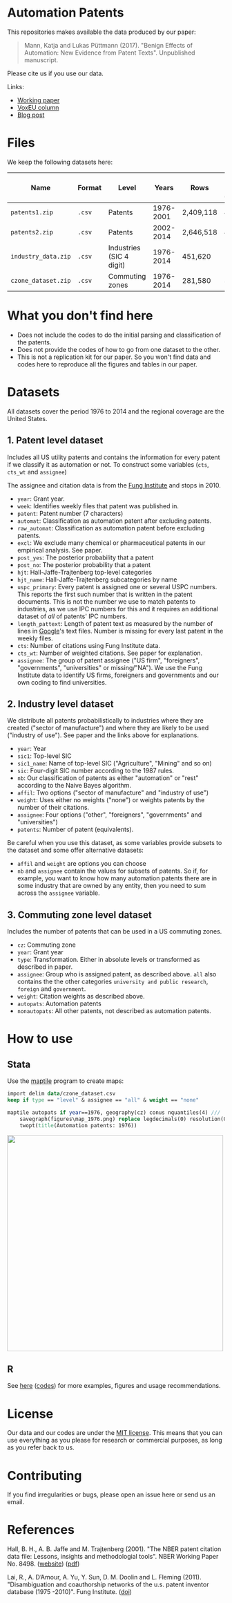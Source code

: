 # Automation Patents

This repositories makes available the data produced by our paper: 

>Mann, Katja and Lukas Püttmann (2017). "Benign Effects of Automation: New Evidence from Patent Texts". Unpublished manuscript.

Please cite us if you use our data.

Links:

- [Working paper](https://papers.ssrn.com/sol3/papers.cfm?abstract_id=2959584)
- [VoxEU column](https://voxeu.org/article/benign-effects-automation-new-evidence)
- [Blog post](http://lukaspuettmann.com//2017/09/22/automation-patents-paper/)

# Files

We keep the following datasets here:

| Name | Format | Level | Years | Rows | Approx. size (zipped) |
| ------------- | ------------- | ------------- | ------------- | ------------- | ------------- | 
| `patents1.zip`  | `.csv` | Patents | 1976-2001 | 2,409,118 | 44 MB |
| `patents2.zip`  | `.csv` | Patents | 2002-2014 | 2,646,518 | 43 MB |
| `industry_data.zip`  | `.csv` | Industries (SIC 4 digit) | 1976-2014 | 451,620 | 12 MB |
| `czone_dataset.zip`  | `.csv` | Commuting zones | 1976-2014 | 281,580 | 3.4 MB |


# What you don't find here

- Does not include the codes to do the initial parsing and classification of the patents.
- Does not provide the codes of how to go from one dataset to the other.
- This is not a replication kit for our paper. So you won't find data and codes here to reproduce all the figures and tables in our paper.

# Datasets

All datasets cover the period 1976 to 2014 and the regional coverage are the United States. 

## 1. Patent level dataset

Includes all US utility patents and contains the information for every patent if we classify it as automation or not. To construct some variables (`cts`, `cts_wt` and `assignee`)

The assignee and citation data is from the [Fung Institute](https://github.com/funginstitute/downloads) and stops in 2010.

- `year`: Grant year.
- `week`: Identifies weekly files that patent was published in.
- `patent`: Patent number (7 characters)
- `automat`: Classification as automation patent after excluding patents.
- `raw_automat`: Classification as automation patent before excluding patents.
- `excl`: We exclude many chemical or pharmaceutical patents in our empirical analysis. See paper.
- `post_yes`: The posterior probability that a patent 
- `post_no`: The posterior probability that a patent 
- `hjt`: Hall-Jaffe-Trajtenberg top-level categories
- `hjt_name`: Hall-Jaffe-Trajtenberg subcategories by name
- `uspc_primary`: Every patent is assigned one or several USPC numbers. This reports the first such number that is written in the patent documents. This is not the number we use to match patents to industries, as we use IPC numbers for this and it requires an additional dataset of *all* of patents' IPC numbers. 
- `length_pattext`: Length of patent text as measured by the number of lines in [Google](https://www.google.com/googlebooks/uspto-patents-grants-text.html)'s text files. Number is missing for every last patent in the weekly files.
- `cts`: Number of citations using Fung Institute data.
- `cts_wt`: Number of weighted citations. See paper for explanation.
- `assignee`: The group of patent assignee ("US firm", "foreigners", "governments", "universities" or missing/"NA"). We use the Fung Institute data to identify US firms, foreigners and governments and our own coding to find universities. 


## 2. Industry level dataset

We distribute all patents probabilistically to industries where they are created ("sector of manufacture") and where they are likely to be used ("industry of use"). See paper and the links above for explanations.

- `year`: Year
- `sic1`: Top-level SIC
- `sic1_name`: Name of top-level SIC ("Agriculture", "Mining" and so on)
- `sic`: Four-digit SIC number according to the 1987 rules.
- `nb`: Our classification of patents as either "automation" or "rest" according to the Naive Bayes algorithm.
- `affil`: Two options ("sector of manufacture" and "industry of use")
- `weight`: Uses either no weights ("none") or weights patents by the number of their citations.
- `assignee`: Four options ("other", "foreigners", "governments" and "universities")
- `patents`: Number of patent (equivalents).

Be careful when you use this dataset, as some variables provide subsets to the dataset and some offer alternative datasets:
- `affil` and `weight` are options you can choose
- `nb` and `assignee` contain the values for subsets of patents. So if, for example, you want to know how many automation patents there are in some industry that are owned by any entity, then you need to sum across the `assignee` variable.

## 3. Commuting zone level dataset

Includes the number of patents that can be used in a US commuting zones.

- `cz`: Commuting zone
- `year`: Grant year
- `type`: Transformation. Either in absolute levels or transformed as described in paper.
- `assignee`: Group who is assigned patent, as described above. `all` also contains the the other categories `university and public research`, `foreign` and `government`.
- `weight`: Citation weights as described above.
- `autopats`: Automation patents
- `nonautopats`: All other patents, not described as automation patents.


# How to use

## Stata

Use the [maptile](https://michaelstepner.com/maptile/) program to create maps:

```stata
import delim data/czone_dataset.csv
keep if type == "level" & assignee == "all" & weight == "none"

maptile autopats if year==1976, geography(cz) conus nquantiles(4) /// 
	savegraph(figures\map_1976.png) replace legdecimals(0) resolution(0.5) /// 
	twopt(title(Automation patents: 1976))
```

<img src="https://github.com/lpuettmann/automation-patents/blob/master/figures/map_1976.png" width="500">

## R

See [here](/explore.md) ([codes](https://github.com/lpuettmann/automation-patents/blob/master/explore.Rmd)) for more examples, figures and usage recommendations.

# License

Our data and our codes are under the [MIT license](https://github.com/lpuettmann/automation-patents/blob/master/LICENSE.md). This means that you can use everything as you please for research or commercial purposes, as long as you refer back to us.

# Contributing

If you find irregularities or bugs, please open an issue here or send us an email.

# References

Hall, B. H., A. B. Jaffe and M. Trajtenberg (2001). "The NBER patent citation data file: Lessons, insights and methodologial tools". NBER Working Paper No. 8498. ([website](http://www.nber.org/patents/)) ([pdf](http://www.nber.org/papers/w8498.pdf))

Lai, R., A. D’Amour, A. Yu, Y. Sun, D. M. Doolin and L. Fleming (2011). "Disambiguation and coauthorship networks of the u.s. patent inventor database (1975 -2010)". Fung Institute. ([doi](https://doi.org/10.1016/j.respol.2014.01.012))
